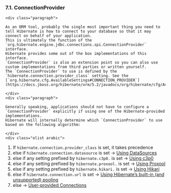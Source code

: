   ### 7.1. ConnectionProvider

    <div class="paragraph">

    As an ORM tool, probably the single most important thing you need to tell Hibernate is how to connect to your database so that it may connect on behalf of your application.
    This is ultimately the function of the `org.hibernate.engine.jdbc.connections.spi.ConnectionProvider` interface.
    Hibernate provides some out of the box implementations of this interface.
    `ConnectionProvider` is also an extension point so you can also use custom implementations from third parties or written yourself.
    The `ConnectionProvider` to use is defined by the `hibernate.connection.provider_class` setting. See the [`org.hibernate.cfg.AvailableSettings#CONNECTION_PROVIDER`](https://docs.jboss.org/hibernate/orm/5.2/javadocs/org/hibernate/cfg/AvailableSettings.html#CONNECTION_PROVIDER)

    </div>
    <div class="paragraph">

    Generally speaking, applications should not have to configure a `ConnectionProvider` explicitly if using one of the Hibernate-provided implementations.
    Hibernate will internally determine which `ConnectionProvider` to use based on the following algorithm:

    </div>
    <div class="olist arabic">

1.  If `hibernate.connection.provider_class` is set, it takes precedence
2.  else if `hibernate.connection.datasource` is set &#8594; [Using DataSources](#database-connectionprovider-datasource)
3.  else if any setting prefixed by `hibernate.c3p0.` is set &#8594; [Using c3p0](#database-connectionprovider-c3p0)
4.  else if any setting prefixed by `hibernate.proxool.` is set &#8594; [Using Proxool](#database-connectionprovider-proxool)
5.  else if any setting prefixed by `hibernate.hikari.` is set &#8594; [Using Hikari](#database-connectionprovider-hikari)
6.  else if `hibernate.connection.url` is set &#8594; [Using Hibernate&#8217;s built-in (and unsupported) pooling](#database-connectionprovider-drivermanager)
7.  else &#8594; [User-provided Connections](#database-connectionprovider-provided)
    </div>
    </div>
    <div class="sect2">